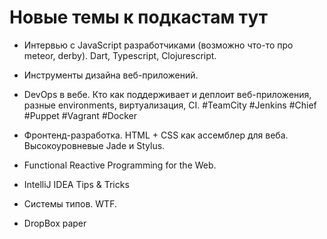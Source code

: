 # Новые темы к подкастам тут

- Интервью с JavaScript разработчиками (возможно что-то про meteor, derby). Dart, Typescript, Clojurescript.
- Инструменты дизайна веб-приложений.
- DevOps в вебе. Кто как поддерживает и деплоит веб-приложения, разные environments, виртуализация, CI.  #TeamCity #Jenkins #Chief #Puppet #Vagrant #Docker
- Фронтенд-разработка. HTML + CSS как ассемблер для веба. Высокоуровневые Jade и Stylus.
- Functional Reactive Programming for the Web.
- IntelliJ IDEA Tips & Tricks
- Системы типов. WTF.

- DropBox paper